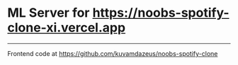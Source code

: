 # ML Server for https://noobs-spotify-clone-xi.vercel.app
------------------
Frontend code at https://github.com/kuvamdazeus/noobs-spotify-clone
